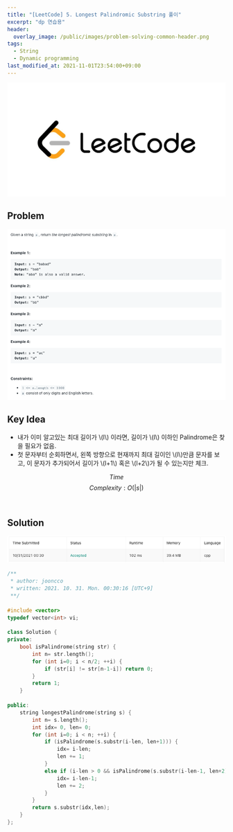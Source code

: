 ```yaml
---
title: "[LeetCode] 5. Longest Palindromic Substring 풀이"
excerpt: "dp 연습용"
header:
  overlay_image: /public/images/problem-solving-common-header.png
tags:
  - String
  - Dynamic programming
last_modified_at: 2021-11-01T23:54:00+09:00
---
```

<a href="https://leetcode.com/">
    <img src="/public/images/leetcode-logo.jpeg"/>
</a>

## Problem
<a href="https://leetcode.com/problems/longest-palindromic-substring/">
    <img src="/public/images/leetcode-5.png"/>
</a>

<br/>

## Key Idea
- 내가 이미 알고있는 최대 길이가 \\(l\\) 이라면, 길이가 \\(l\\) 이하인 Palindrome은 찾을 필요가 없음.
- 첫 문자부터 순회하면서, 왼쪽 방향으로 현재까지 최대 길이인 \\(l\\)만큼 문자를 보고, 이 문자가 추가되어서 길이가 \\(l+1\\) 혹은 \\(l+2\\)가 될 수 있는지만 체크.

$$ Time $$ $$ Complexity: O(|s|) $$


<br/>

## Solution
<img src="/public/images/leetcode-5-result.png"/>

```cpp
/**
 * author: jooncco
 * written: 2021. 10. 31. Mon. 00:30:16 [UTC+9]
 **/

#include <vector>
typedef vector<int> vi;

class Solution {
private:
    bool isPalindrome(string str) {
        int n= str.length();
        for (int i=0; i < n/2; ++i) {
            if (str[i] != str[n-1-i]) return 0;
        }
        return 1;
    }
    
public:
    string longestPalindrome(string s) {
        int n= s.length();
        int idx= 0, len= 0;
        for (int i=0; i < n; ++i) {
            if (isPalindrome(s.substr(i-len, len+1))) {
                idx= i-len;
                len += 1;
            }
            else if (i-len > 0 && isPalindrome(s.substr(i-len-1, len+2))) {
                idx= i-len-1;
                len += 2;
            }
        }
        return s.substr(idx,len);
    }
};

```